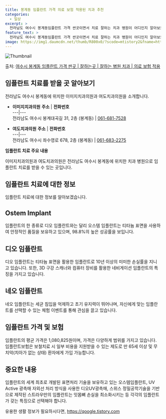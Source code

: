 ```yaml
---
title: 봉계동 임플란트 가격 의료 보험 적용된 치과 추천
categories:
  - 일상
excerpt: >
  전라남도 여수시 봉계동임플란트 가격 싼곳이면서 치료 잘하는 치과 병원이 어디인지 알아보도록 하겠습니다. 전라남도 여수시 봉계동에 위치한 이미지치과의원 여도치과의원 순서대로 안내 드리며, 임플란트 치료시 신경써야 할 부분 또한 같이 공유 드리겠습니다.2024년 임플란트 가격 살펴보기 👈 클릭임플란트 평균 가격이미지치과의원표 내에 있는 전화 번호를 클릭 하시면 이미지치과의원로 바로 전화 연결 됩니다.분류주소전화번호치과의원전라남도 여수시 봉계대곡길 31, 2층 (봉계동)📞061-681-7528로 전화하기이미지치과의원 위치 확인하기 👈 클릭요일운영시간월요일09:30~18:30화요일09:30~18:30수요일09:30~18:30목요일09:30~20:00금요일09:30~18:30..
feature_text: >
  전라남도 여수시 봉계동임플란트 가격 싼곳이면서 치료 잘하는 치과 병원이 어디인지 알아보도록 하겠습니다. 전라남도 여수시 봉계동에 위치한 이미지치과의원 여도치과의원 순서대로 안내 드리며, 임플란트 치료시 신경써야 할 부분 또한 같이 공유 드리겠습니다.2024년 임플란트 가격 살펴보기 👈 클릭임플란트 평균 가격이미지치과의원표 내에 있는 전화 번호를 클릭 하시면 이미지치과의원로 바로 전화 연결 됩니다.분류주소전화번호치과의원전라남도 여수시 봉계대곡길 31, 2층 (봉계동)📞061-681-7528로 전화하기이미지치과의원 위치 확인하기 👈 클릭요일운영시간월요일09:30~18:30화요일09:30~18:30수요일09:30~18:30목요일09:30~20:00금요일09:30~18:30..
image: https://img1.daumcdn.net/thumb/R800x0/?scode=mtistory2&fname=https%3A%2F%2Fblog.kakaocdn.net%2Fdn%2FcF312F%2FbtsGY3PmYSo%2FklDuCnyjyYEK13qFsoQFGk%2Fimg.webp
---
```


![Thumbnail](https://img1.daumcdn.net/thumb/R800x0/?scode=mtistory2&fname=https%3A%2F%2Fblog.kakaocdn.net%2Fdn%2FcF312F%2FbtsGY3PmYSo%2FklDuCnyjyYEK13qFsoQFGk%2Fimg.webp)

<p>출처: <a href="https://qoogle.tistory.com/7014" rel="dofollow">여수시 봉계동 임플란트 가격 싼곳 | 잘하는곳 | 잘하는 병원 치과 | 의료 보험 적용</a> </p>

## 임플란트 치료를 받을 곳 알아보기

전라남도 여수시 봉계동에 위치한 이미지치과의원과 여도치과의원을 소개합니다.

  * **이미지치과의원**
**주소** | **전화번호**  
---|---  
전라남도 여수시 봉계대곡길 31, 2층 (봉계동) | [061-681-7528](tel:061-681-7528)  
  


  * **여도치과의원**
**주소** | **전화번호**  
---|---  
전라남도 여수시 좌수영로 678, 2층 (봉계동) | [061-683-2275](tel:061-683-2275)  
  
**임플란트 치료 주요 내용**

이미지치과의원과 여도치과의원은 전라남도 여수시 봉계동에 위치한 치과 병원으로 임플란트 치료를 받을 수 있는 곳입니다.

## 임플란트 치료에 대한 정보

임플란트 치료에 대한 정보를 알아보겠습니다.

## Ostem Implant

임플란트의 한 종류로 디오 임플란트와는 달리 오스템 임플란트는 티타늄 표면을 사용하여 안정적인 품질을 보유하고 있으며, 98.8%의 높은
성공률을 보입니다.

## 디오 임플란트

디오 임플란트는 티타늄 표면을 활용한 임플란트로 10년 이상의 미미한 손실률을 지니고 있습니다. 또한, 3D 구강 스캐너와 컴퓨터 장비를
활용한 네비게이션 임플란트의 특징을 가지고 있습니다.

## 네오 임플란트

네오 임플란트는 세균 침입을 억제하고 초기 유지력이 뛰어나며, 자신에게 맞는 임플란트를 선택할 수 있는 체험 이벤트를 통해 관심을 끌고
있습니다.

## 임플란트 가격 및 보험

임플란트의 평균 가격은 1,080,825원이며, 가격은 다양하게 범위를 가지고 있습니다. 임플란트보험은 보철치료 시 일부 비용을 지원받을 수
있는 제도로 만 65세 이상 및 무치악(치아가 없는 상태) 환자에게 가입 가능합니다.

## 중요한 내용

임플란트의 세계 최초로 개발된 표면처리 기술을 보유하고 있는 오스템임플란트, UV Active 광촉매 자외선 처리 방식을 사용한
디오UV광촉매, 스위스 정밀공학기술을 기반으로 제작된 스트라우만의 임플란트는 잇몸뼈 손실을 최소화시키는 등 각각의 임플란트가 갖는 특징으로
선택해야 합니다.



 

유용한 생활 정보가 필요하시다면, <a href="https://qoogle.tistory.com" rel="dofollow">https://qoogle.tistory.com</a>


